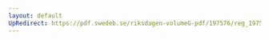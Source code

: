 ```yaml
---
layout: default
UpRedirect: https://pdf.swedeb.se/riksdagen-volumeG-pdf/197576/reg_197576__reg_01/reg_197576__reg_01_0151.pdf
---
```


